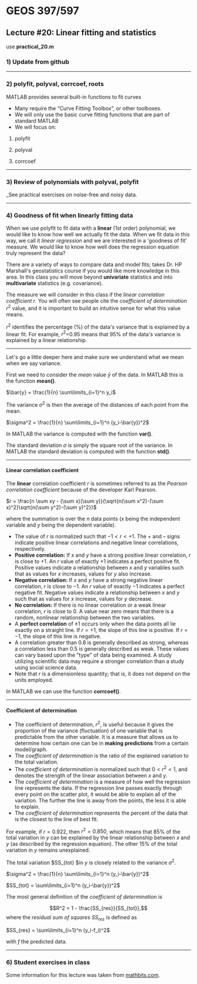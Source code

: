 # GEOS 397/597

## Lecture #20: Linear fitting and statistics
use __practical_20.m__

### 1) Update from github
---
### 2) polyfit, polyval, corrcoef, roots

MATLAB provides several built-in functions to fit curves* Many require the “Curve Fitting Toolbox”, or other toolboxes.
* We will only use the basic curve fitting functions that are part of standard MATLAB
* We will focus on:
	
1) polyfit

2) polyval

5) corrcoef
---### 3) Review of polynomials with polyval, polyfit

_See practical exercises on noise-free and noisy data.---

### 4) Goodness of fit when linearly fitting data

When we use polyfit to fit data with a __linear__ (1st order) polynomial, we would like to know how well we actually fit the data. When we fit data in this way, we call it _linear regression_ and we are interested in a 'goodness of fit' measure. We would like to know how well does the regression equation truly represent the data?

There are a variety of ways to compare data and model fits; takes Dr. HP Marshall's geostatistics course if you would like more knowledge in this area. In this class you will move beyond __univariate__ statistics and into __multivariate__ statistics (e.g. covariance).

The measure we will consider in this class if the _linear correlation coefficient_ $r$. You will often see people cite the _coefficient of determination_ $r^2$ value, and it is important to build an intuitive sense for what this value means. 

$r^2$ identifies the percentage (%) of the data's variance that is explained by a linear fit. For example, $r^2$=0.95 means that 95% of the data's variance is explained by a linear relationship.

---

Let's go a little deeper here and make sure we understand what we mean when we say variance.

First we need to consider the _mean_ value $\bar{y}$ of the data. In MATLAB this is the function __mean()__.

$\bar{y} = \frac{1}{n} \sum\limits_{i=1}^n y_i$

The variance $\sigma^2$ is then the average of the distances of each point from the mean.

$\sigma^2 = \frac{1}{n} \sum\limits_{i=1}^n (y_i-\bar{y})^2$

In MATLAB the variance is computed with the function __var()__.

The standard deviation $\sigma$ is simply the square root of the variance. In MATLAB the standard deviation is computed with the function __std()__.

---

#### Linear correlation coefficient

The __linear__ correlation coefficient $r$ is sometimes referred to as the _Pearson correlation coefficient_ because of the developer Karl Pearson.

$r = \frac{n \sum xy - (\sum x)(\sum y)}{\sqrt{n(\sum x^2)-(\sum x)^2}\sqrt{n(\sum y^2)-(\sum y)^2}}$

where the summation is over the $n$ data points ($x$ being the independent variable and $y$ being the dependent variable).

* The value of $r$ is normalized such that $-1 < r < +1$. The $+$ and $–$ signs indicate positive linear correlations and negative linear correlations, respectively. 
* __Positive correlation:__ If $x$ and $y$ have a strong positive linear correlation, $r$ is close to $+1$. An $r$ value of exactly $+1$ indicates a perfect positive fit. Positive values indicate a relationship between $x$ and $y$ variables such that as values for $x$ increases, values for $y$ also increase.
* __Negative correlation:__ If $x$ and $y$ have a strong negative linear correlation, $r$ is close to $-1$. An $r$ value of exactly $-1$ indicates a perfect negative fit. Negative values indicate a relationship between $x$ and $y$ such that as values for $x$ increase, values for $y$ decrease.
* __No correlation:__ If there is no linear correlation or a weak linear correlation, $r$ is close to 0. A value near zero means that there is a random, nonlinear relationship between the two variables.
* A __perfect correlation__ of $\pm 1$ occurs only when the data points all lie exactly on a straight line. If $r = +1$, the slope of this line is positive.  If $r = -1$, the slope of this line is negative.
* A correlation greater than 0.8 is generally described as strong, whereas a correlation less than 0.5 is generally described as weak. These values can vary based upon the "type" of data being examined. A study utilizing scientific data may require a stronger correlation than a study using social science data.    
* Note that $r$ is a dimensionless quantity; that is, it does not depend on the units employed.

In MATLAB we can use the function __corrcoef()__.

---

#### Coefficient of determination

* The coefficient of determination, $r^2$, is useful because it gives the proportion of the variance (fluctuation) of one variable that is predictable from the other variable. It is a measure that allows us to determine how certain one can be in __making predictions__ from a certain model/graph.
* The _coefficient of determination_ is the ratio of the explained variation to the total variation.
* The _coefficient of determination_ is normalized such that $0 < r^2 < 1$,  and denotes the strength of the linear association between $x$ and $y$.
* The _coefficient of determination_ is a measure of how well the regression line represents the data. If the regression line passes exactly through every point on the scatter plot, it would be able to explain all of the variation. The further the line is away from the points, the less it is able to explain.
* The _coefficient of determination_ represents the percent of the data that is the closest to the line of best fit.

For example, if $r = 0.922$, then $r^2 = 0.850$, which means that 85% of the total variation in $y$ can be explained by the linear relationship between $x$ and $y$ (as described by the regression equation). The other 15% of the total variation in $y$ remains unexplained.

The total variation $SS_{tot} $in $y$ is closely related to the variance $\sigma^2$.

$\sigma^2 = \frac{1}{n} \sum\limits_{i=1}^n (y_i-\bar{y})^2$

$SS_{tot} = \sum\limits_{i=1}^n (y_i-\bar{y})^2$

The most general definition of the _coefficient of determination_ is 

$$R^2 = 1 - \frac{SS_{res}}{SS_{tot}},$$ where the _residual sum of squares_ $SS_{res}$ is defined as

$SS_{res} = \sum\limits_{i=1}^n (y_i-f_i)^2$

with $f$ the predicted data.

---

### 6) Student exercises in class


Some information for this lecture was taken from [mathbits.com](http://mathbits.com/MathBits/TISection/Statistics2/correlation.htm).
